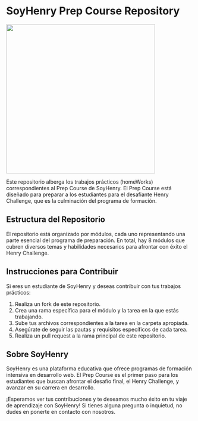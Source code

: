 # SoyHenry Prep Course Repository

<img src="https://github.com/Neoagustin/RepositorioHenry/assets/99112245/3a9b0bac-225e-46b1-ae3c-642925d62ec7" width="400">

Este repositorio alberga los trabajos prácticos (homeWorks) correspondientes al Prep Course de SoyHenry. El Prep Course está diseñado para preparar a los estudiantes para el desafiante Henry Challenge, que es la culminación del programa de formación.

## Estructura del Repositorio

El repositorio está organizado por módulos, cada uno representando una parte esencial del programa de preparación. En total, hay 8 módulos que cubren diversos temas y habilidades necesarios para afrontar con éxito el Henry Challenge.

## Instrucciones para Contribuir

Si eres un estudiante de SoyHenry y deseas contribuir con tus trabajos prácticos:

1. Realiza un fork de este repositorio.
2. Crea una rama específica para el módulo y la tarea en la que estás trabajando.
3. Sube tus archivos correspondientes a la tarea en la carpeta apropiada.
4. Asegúrate de seguir las pautas y requisitos específicos de cada tarea.
5. Realiza un pull request a la rama principal de este repositorio.

## Sobre SoyHenry

SoyHenry es una plataforma educativa que ofrece programas de formación intensiva en desarrollo web. El Prep Course es el primer paso para los estudiantes que buscan afrontar el desafío final, el Henry Challenge, y avanzar en su carrera en desarrollo.

¡Esperamos ver tus contribuciones y te deseamos mucho éxito en tu viaje de aprendizaje con SoyHenry! Si tienes alguna pregunta o inquietud, no dudes en ponerte en contacto con nosotros.
